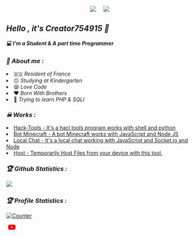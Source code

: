 <!-- Github README -->
<p align="center"><a href="https://github.com/Creator754915">
<img height="165" src="https://github-readme-stats.vercel.app/api?username=Creator754915&show_icons=true&include_all_commits=true&theme=react&cache_seconds=3200&hide_border=true" /></a>
&nbsp;&nbsp;&nbsp;
<a href="https://github.com/Creator754915"><img src="https://github-readme-stats.vercel.app/api/top-langs/?username=Creator754915&layout=compact&theme=react&hide_border=true" />
</a></p>

<h2><b><i>Hello , it's Creator754915 👋</i></b></h2>
<b><i>💻 I'm a Student & A part time Programmer</i></b>

<h3><b><i>🤠 About me :</i></b></h3>
<li> 🇧🇩 <i>Resident of France</i></li>
<li> 😐 <i>Studying at Kindergarten</i></li>
<li> 😪 <i>Love Code</i></li>
<li> ❤️ <i>Born With Brothers</i></li>
<li> 🐍 <i>Trying to learn PHP & SQLI</i></li>

<h3><b><i>☠ Works :</i></b></h3>
<li> <a href="https://github.com/Creator754915/Hack-Tools">Hack-Tools - It's a hacl tools program works with shell and python</a>
<li> <a href="https://github.com/Creator754915/Bot-Minecraft-JS">Bot Minecraft - A bot Minecraft works with JavaScript and Node JS</a>
<li> <a href="https://github.com/Creator754915/local-chat-js">Local Chat - It's a local chat working with JavaScriot and Socket.io and Node</a>
<li> <a href="https://github.com/htr-tech/host">Host - Temporarily Host Files from your device with this tool.</a>

<h3><b><i>🏆 Github Statistics :</i></b></h3>
<a href="https://github.com/Creator754915"><img width=550 src="https://github-profile-trophy.vercel.app/?username=Creator754915&theme=dracula&no-frame=true&title=Followers,Stars,Commit,Repository,Issues"/></a>

<h3><b><i>🏆 Profile Statistics :</i></b></h3>
<a href="https://github.com/Creator754915"><img height="25" title="Counter" src="https://komarev.com/ghpvc/?username=Creator754915&color=blueviolet&style=flat-square"></a>
  
 <a href="https://www.youtube.com/@majjor_minecraft"><img align="left" title="Youtube" alt="Youtube" width="30px" src="assets/logoyt.png" /></a>
